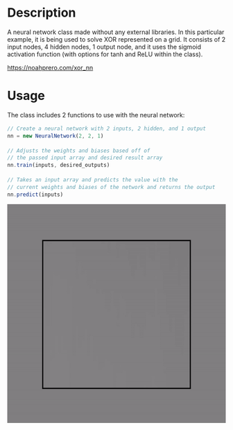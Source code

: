 # Description
A neural network class made without any external libraries. In this particular example, it is being used to solve XOR represented on a grid. 
It consists of 2 input nodes, 4 hidden nodes, 1 output node, and it uses the sigmoid activation function (with options for tanh and ReLU within the class).

https://noahprero.com/xor_nn

# Usage
The class includes 2 functions to use with the neural network:
```JavaScript
// Create a neural network with 2 inputs, 2 hidden, and 1 output
nn = new NeuralNetwork(2, 2, 1)  

// Adjusts the weights and biases based off of 
// the passed input array and desired result array
nn.train(inputs, desired_outputs)  

// Takes an input array and predicts the value with the
// current weights and biases of the network and returns the output
nn.predict(inputs)  
```

![XOR Neural Network](nn.gif)